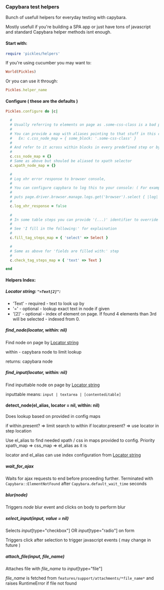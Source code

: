 ### Capybara test helpers

Bunch of usefull helpers for everyday testing with capybara.

Mostly usefull if you're building a SPA app or just have tons of javascript and standard Capybara helper methods isnt enough.

#### Start with:
 ```rb
 require 'pickles/helpers'
 ```

 If you're using cucumber you may want to:
 ```rb
 World(Pickles)
 ```

 Or you can use it through:
 ```rb
 Pickles.helper_name
 ```

#### Configure ( these are the defaults )

```rb
Pickles.configure do |c|

  #
  # Usually referring to elements on page as .some-css-class is a bad practice.
  #
  # You can provide a map with aliases pointing to that stuff in this config 
  #   Ex: c.css_node_map = { some_block: '.some-css-class' }
  #
  # And refer to it across within blocks in every predefined step or by manually using detect_node_helper
  # 
  c.css_node_map = {} 
  # Same as above but shouled be aliased to xpath selector
  c.xpath_node_map = {} 

  #
  # Log xhr error response to browser console, 
  # 
  # You can configure capybara to log this to your console: ( For example if example failed )
  #
  # puts page.driver.browser.manage.logs.get('browser').select { |log| log.level == 'SEVERE' }.map(&:message).map(&:red)
  #
  c.log_xhr_response = false 
  
  # 
  # In some table steps you can provide '(...)' identifier to override how that step should be handled
  # 
  # See 'I fill in the following:' for explaination
  #
  c.fill_tag_steps_map = { 'select' => Select }

  #
  # Same as above for 'fields are filled with:' step
  #
  c.check_tag_steps_map = { 'text' => Text }

end
```

#### Helpers Index:

#####  Locator string: `"=Text[2]"`:
  + 'Text' - required - text to look up by
  + '='    - optional - lookup exact text in node if given
  + '[2]'  - optional - index of element on page. If found 4 elements than 3rd will be selected - indexed from 0. 

##### find_node(locator, within: nil)
  
  Find node on page by [Locator string](#locator-string-text2-)

  within - capybara node to limit lookup

  returns: capybara node

##### find_input(locator, within: nil)

  Find inputtable node on page by [Locator string](#locator-string-text2-)

  inputtable means: `input | textarea | [contenteditable]`

#### detect_node(el_alias, locator = nil, within: nil)

  Does lookup based on provided in config maps

  if within.present? => limit search to within
  if locator.present? => use locator in step location

  Use el_alias to find needed xpath / css in maps provided to config.
  Priority xpath_map => css_map => el_alias as it is

  locator and el_alias can use index configuration from [Locator string](#locator-string-text2-)

##### wait_for_ajax
  
  Waits for ajax requests to end before proceeding further.
  Terminated with `Capybara::ElementNotFound` after `Capybara.default_wait_time` seconds

##### blur(node)
  
  Triggers *node* blur event and clicks on body to perform blur

##### select_input(input, value = nil)

  Selects *input*[type="checkbox"] OR *input*[type="radio"] on form

  Triggers click after selection to trigger javascript events ( may change in future )

##### attach_file(input, file_name)

  Attaches file with *file_name* to *input*[type="file"]

  *file_name* is fetched from `features/support/attachments/*file_name*` and raises RuntimeError if file not found
